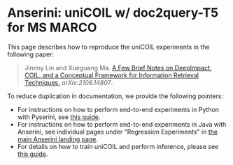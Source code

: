 # Anserini: uniCOIL w/ doc2query-T5 for MS MARCO

This page describes how to reproduce the uniCOIL experiments in the following paper:

> Jimmy Lin and Xueguang Ma. [A Few Brief Notes on DeepImpact, COIL, and a Conceptual Framework for Information Retrieval Techniques.](https://arxiv.org/abs/2106.14807) _arXiv:2106.14807_.

To reduce duplication in documentation, we provide the following pointers:

+ For instructions on how to perform end-to-end experiments in Python with Pyserini, see [this guide](https://github.com/castorini/pyserini/blob/master/docs/experiments-unicoil.md).
+ For instructions on how to perform end-to-end experiments in Java with Anserini, see individual pages under "Regression Experiments" in [the main Anserini landing page](../README.md#regression-experiments).
+ For details on how to train uniCOIL and perform inference, please see [this guide](https://github.com/luyug/COIL/tree/main/uniCOIL).

